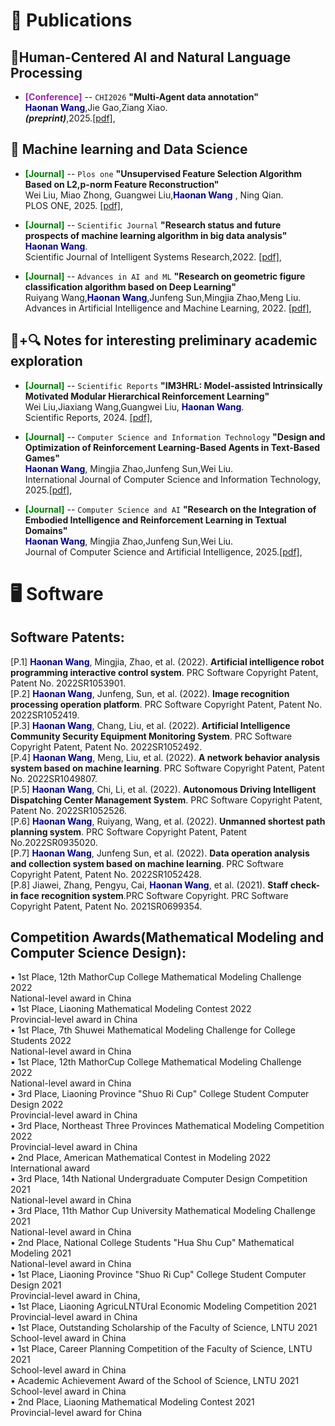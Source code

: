 
# 📝 Publications 


## 📕Human-Centered AI and Natural Language Processing


- <span style="color: #9C27B0; font-weight:bold;">[Conference]</span> 
-- ``CHI2026`` **"Multi-Agent data annotation"**\
    <span style="color:darkblue">**Haonan Wang**</span>,Jie Gao,Ziang Xiao.\
***(preprint)***,2025.[[pdf]](),
  
## 📙 Machine learning and Data Science 

- <span style="color:green; font-weight:bold;">[Journal]</span> 
-- ``Plos one`` **"Unsupervised Feature Selection Algorithm Based on L2,p-norm Feature Reconstruction"**  
  Wei Liu, Miao Zhong, Guangwei Liu,<span style="color:darkblue">**Haonan Wang**</span> , Ning Qian.\
PLOS ONE, 2025. [[pdf]](https://journals.plos.org/plosone/article?id=10.1371/journal.pone.0318431),

- <span style="color:green; font-weight:bold;">[Journal]</span> 
-- ``Scientific Journal`` **"Research status and future prospects of machine learning algorithm in big data analysis"**  
  <span style="color:darkblue">**Haonan Wang**</span>.\
Scientific Journal of Intelligent Systems Research,2022. [[pdf]](https://www.clausiuspress.com/article/1212.html),

- <span style="color:green; font-weight:bold;">[Journal]</span> 
-- ``Advances in AI and ML`` **"Research on geometric figure classification algorithm based on Deep Learning"**  
  Ruiyang Wang,<span style="color:darkblue">**Haonan Wang**</span>,Junfeng Sun,Mingjia Zhao,Meng Liu.\
Advances in Artificial Intelligence and Machine Learning, 2022. [[pdf]](https://arxiv.org/abs/2404.16561),

## 📗+🔍 Notes for interesting preliminary academic exploration 
- <span style="color:green; font-weight:bold;">[Journal]</span> 
-- ``Scientific Reports`` **"IM3HRL: Model-assisted Intrinsically Motivated Modular Hierarchical Reinforcement Learning"**  
Wei Liu,Jiaxiang Wang,Guangwei Liu, <span style="color:darkblue">**Haonan Wang**</span>.\
Scientific Reports, 2024. [[pdf]](https://www.researchsquare.com/article/rs-4299675/v1),

- <span style="color: green; font-weight:bold;">[Journal]</span> 
-- ``Computer Science and Information Technology`` **"Design and Optimization of Reinforcement Learning-Based Agents in Text-Based Games"**  
<span style="color:darkblue">**Haonan Wang**</span>, Mingjia Zhao,Junfeng Sun,Wei Liu.\
International Journal of Computer Science and Information Technology, 2025.[[pdf]](https://www.researchgate.net/publication/389718809_Design_and_Optimization_of_Reinforcement_Learning-Based_Agents_in_Text-Based_Games),

- <span style="color: green; font-weight:bold;">[Journal]</span> 
-- ``Computer Science and AI`` **"Research on the Integration of Embodied Intelligence and Reinforcement Learning in Textual Domains"**  
<span style="color:darkblue">**Haonan Wang**</span>, Mingjia Zhao,Junfeng Sun,Wei Liu.\
Journal of Computer Science and Artificial Intelligence, 2025.[[pdf]](https://www.researchgate.net/publication/390331777_Research_on_the_Integration_of_Embodied_Intelligence_and_Reinforcement_Learning_in_Textual_Domains),


# 🖥 Software 
## Software Patents:
[P.1] <span style="color:darkblue">**Haonan Wang**</span>, Mingjia, Zhao, et al. (2022). **Artificial intelligence robot programming interactive control
system**. PRC Software Copyright Patent, Patent No. 2022SR1053901.\
[P.2] <span style="color:darkblue">**Haonan Wang**</span>, Junfeng, Sun, et al. (2022). **Image recognition processing operation platform**. PRC Software
Copyright Patent, Patent No. 2022SR1052419.\
[P.3] <span style="color:darkblue">**Haonan Wang**</span>, Chang, Liu, et al. (2022). **Artificial Intelligence Community Security Equipment Monitoring
System**. PRC Software Copyright Patent, Patent No. 2022SR1052492.\
[P.4] <span style="color:darkblue">**Haonan Wang**</span>, Meng, Liu, et al. (2022). **A network behavior analysis system based on machine
learning**. PRC Software Copyright Patent, Patent No. 2022SR1049807.\
[P.5] <span style="color:darkblue">**Haonan Wang**</span>, Chi, Li, et al. (2022). **Autonomous Driving Intelligent Dispatching Center Management
System**. PRC Software Copyright Patent, Patent No. 2022SR1052526.\
[P.6] <span style="color:darkblue">**Haonan Wang**</span>, Ruiyang, Wang, et al. (2022). **Unmanned shortest path planning system**. PRC Software
Copyright Patent, Patent No.2022SR0935020.\
[P.7] <span style="color:darkblue">**Haonan Wang**</span>, Junfeng Sun, et al. (2022). **Data operation analysis and collection system based on machine
learning**. PRC Software Copyright Patent, Patent No. 2022SR1052428.\
[P.8] Jiawei, Zhang, Pengyu, Cai, <span style="color:darkblue">**Haonan Wang**</span>, et al. (2021). **Staff check-in face recognition system**.PRC Software
Copyright. PRC Software Copyright Patent, Patent No. 2021SR0699354.

## Competition Awards(Mathematical Modeling and Computer Science Design):
• 1st Place, 12th MathorCup College Mathematical Modeling Challenge 2022\
National-level award in China\
• 1st Place, Liaoning Mathematical Modeling Contest 2022\
Provincial-level award in China\
• 1st Place, 7th Shuwei Mathematical Modeling Challenge for College Students 2022\
National-level award in China\
• 1st Place, 12th MathorCup College Mathematical Modeling Challenge 2022\
National-level award in China\
• 3rd Place, Liaoning Province "Shuo Ri Cup" College Student Computer Design 2022\
Provincial-level award in China\
• 3rd Place, Northeast Three Provinces Mathematical Modeling Competition 2022\
Provincial-level award in China\
• 2nd Place, American Mathematical Contest in Modeling 2022\
International award\
• 3rd Place, 14th National Undergraduate Computer Design Competition 2021\
National-level award in China\
• 3rd Place, 11th Mathor Cup University Mathematical Modeling Challenge 2021\
National-level award in China\
• 2nd Place, National College Students "Hua Shu Cup" Mathematical Modeling 2021\
National-level award in China\
• 1st Place, Liaoning Province "Shuo Ri Cup" College Student Computer Design 2021\
Provincial-level award in China,\
• 1st Place, Liaoning AgricuLNTUral Economic Modeling Competition 2021\
Provincial-level award in China\
• 1st Place, Outstanding Scholarship of the Faculty of Science, LNTU 2021\
School-level award in China\
• 1st Place, Career Planning Competition of the Faculty of Science, LNTU 2021\
School-level award in China\
• Academic Achievement Award of the School of Science, LNTU 2021\
School-level award in China\
• 2nd Place, Liaoning Mathematical Modeling Contest 2021\
Provincial-level award for China















